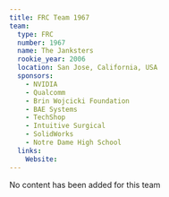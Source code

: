 ```yaml
---
title: FRC Team 1967
team:
  type: FRC
  number: 1967
  name: The Janksters
  rookie_year: 2006
  location: San Jose, California, USA
  sponsors:
    - NVIDIA
    - Qualcomm
    - Brin Wojcicki Foundation
    - BAE Systems
    - TechShop
    - Intuitive Surgical
    - SolidWorks
    - Notre Dame High School
  links:
    Website: 
---
```

No content has been added for this team